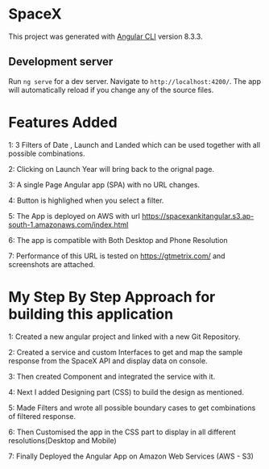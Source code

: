 # SpaceX

This project was generated with [Angular CLI](https://github.com/angular/angular-cli) version 8.3.3.

## Development server

Run `ng serve` for a dev server. Navigate to `http://localhost:4200/`. The app will automatically reload if you change any of the source files.

# Features Added

1: 3 Filters of Date , Launch and Landed which can be used together with all possible combinations.

2: Clicking on Launch Year will bring back to the orignal page.

3: A single Page Angular app (SPA) with no URL changes.

4: Button is highlighed when you select a filter.

5: The App is deployed on AWS with url  https://spacexankitangular.s3.ap-south-1.amazonaws.com/index.html

6: The app is compatible with Both Desktop and Phone Resolution

7: Performance of this URL is tested on https://gtmetrix.com/  and screenshots are attached.


# My Step By Step Approach for building this application

1: Created a new angular project and linked with a new Git Repository.

2: Created a service and custom Interfaces to  get and map the sample response from the SpaceX API and display data on console.

3: Then created Component and integrated the service with it.

4: Next I added Designing part (CSS) to build the design as mentioned.

5: Made Filters and wrote all possible boundary cases to get combinations of filtered response.

6: Then Customised the app in the CSS part to display in all different resolutions(Desktop and Mobile)

7: Finally Deployed the Angular App on Amazon Web Services (AWS - S3)

